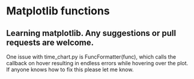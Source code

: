 # Matplotlib functions

Learning matplotlib.
Any suggestions or pull requests are welcome.
---
One issue with time_chart.py is FuncFormatter(func), which calls the callback on
hover resulting in endless errors while hovering over the plot.
\
If anyone knows how to fix this please let me know.  
